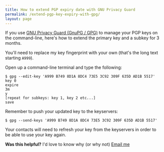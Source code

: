 ```yaml
---
title: How to extend PGP expiry date with GNU Privacy Guard
permalink: /extend-pgp-key-expiry-with-gpg/
layout: page
---
```


If you use [GNU Privacy Guard (GnuPG / GPG)][gnupg] to manage your PGP keys on the command-line, here's how to extend the primary key and a subkey for 3 months.

You'll need to replace my key fingerprint with your own (that's the long text starting `A999`).

Open up a command-line terminal and type the following:

```
$ gpg --edit-key 'A999 B749 8D1A 8DC4 73E5 3C92 309F 635D AD1B 5517'
key 0
expire
3m
y
[repeat for subkeys: key 1, key 2 etc...]
save
```

Remember to push your updated key to the keyservers:

```
$ gpg --send-keys 'A999 B749 8D1A 8DC4 73E5 3C92 309F 635D AD1B 5517'
```

Your contacts will need to refresh your key from the keyservers in order to be able to use your key again.

**Was this helpful?** I'd love to know why (or why not) [Email me][email]

[gnupg]: https://gnupg.org/
[email]: mailto:paul@paulfurley.com
